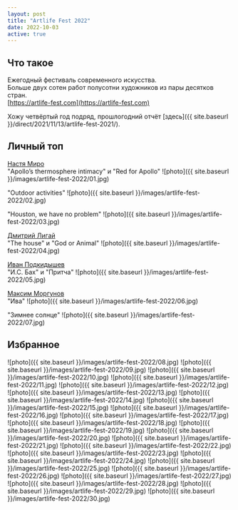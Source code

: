 ```yaml
---
layout: post
title: "Artlife Fest 2022"
date: 2022-10-03
active: true
---
```


## Что такое

Ежегодный фестиваль современного искусства.  
Больше двух сотен работ полусотни художников из пары десятков стран.  
[https://artlife-fest.com](https://artlife-fest.com)

Хожу четвёртый год подряд, прошлогодний отчёт [здесь]({{ site.baseurl }}/direct/2021/11/13/artlife-fest-2021/).

## Личный топ

[Настя Миро](https://instagram.com/_n_miro)  
"Apollo’s thermosphere intimacy" и "Red for Apollo"
![photo]({{ site.baseurl }}/images/artlife-fest-2022/01.jpg)

"Outdoor activities"
![photo]({{ site.baseurl }}/images/artlife-fest-2022/02.jpg)

"Houston, we have no problem"
![photo]({{ site.baseurl }}/images/artlife-fest-2022/03.jpg)

[Дмитрий Лигай](https://instagram.com/dmitryligay)  
"The house" и "God or Animal"
![photo]({{ site.baseurl }}/images/artlife-fest-2022/04.jpg)

[Иван Подкидышев](https://instagram.com/ioanpokidyshev_art)  
"И.С. Бах" и "Притча"
![photo]({{ site.baseurl }}/images/artlife-fest-2022/05.jpg)

[Максим Моргунов](https://instagram.com/maxmorgunovart)  
"Ива"
![photo]({{ site.baseurl }}/images/artlife-fest-2022/06.jpg)

"Зимнее солнце"
![photo]({{ site.baseurl }}/images/artlife-fest-2022/07.jpg)

## Избранное
![photo]({{ site.baseurl }}/images/artlife-fest-2022/08.jpg)
![photo]({{ site.baseurl }}/images/artlife-fest-2022/09.jpg)
![photo]({{ site.baseurl }}/images/artlife-fest-2022/10.jpg)
![photo]({{ site.baseurl }}/images/artlife-fest-2022/11.jpg)
![photo]({{ site.baseurl }}/images/artlife-fest-2022/12.jpg)
![photo]({{ site.baseurl }}/images/artlife-fest-2022/13.jpg)
![photo]({{ site.baseurl }}/images/artlife-fest-2022/14.jpg)
![photo]({{ site.baseurl }}/images/artlife-fest-2022/15.jpg)
![photo]({{ site.baseurl }}/images/artlife-fest-2022/16.jpg)
![photo]({{ site.baseurl }}/images/artlife-fest-2022/17.jpg)
![photo]({{ site.baseurl }}/images/artlife-fest-2022/18.jpg)
![photo]({{ site.baseurl }}/images/artlife-fest-2022/19.jpg)
![photo]({{ site.baseurl }}/images/artlife-fest-2022/20.jpg)
![photo]({{ site.baseurl }}/images/artlife-fest-2022/21.jpg)
![photo]({{ site.baseurl }}/images/artlife-fest-2022/22.jpg)
![photo]({{ site.baseurl }}/images/artlife-fest-2022/23.jpg)
![photo]({{ site.baseurl }}/images/artlife-fest-2022/24.jpg)
![photo]({{ site.baseurl }}/images/artlife-fest-2022/25.jpg)
![photo]({{ site.baseurl }}/images/artlife-fest-2022/26.jpg)
![photo]({{ site.baseurl }}/images/artlife-fest-2022/27.jpg)
![photo]({{ site.baseurl }}/images/artlife-fest-2022/28.jpg)
![photo]({{ site.baseurl }}/images/artlife-fest-2022/29.jpg)
![photo]({{ site.baseurl }}/images/artlife-fest-2022/30.jpg)

